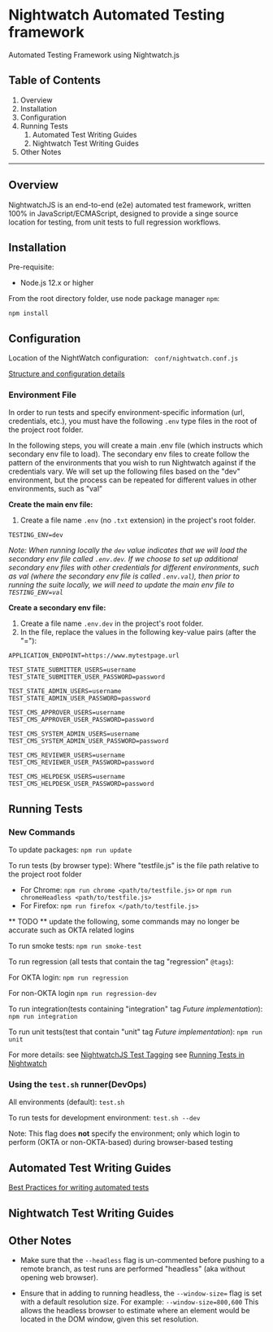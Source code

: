 # Nightwatch Automated Testing framework

Automated Testing Framework using Nightwatch.js
## Table of Contents

1. Overview
1. Installation
1. Configuration
1. Running Tests
    1. Automated Test Writing Guides
    1. Nightwatch Test Writing Guides
1. Other Notes
 
---
## Overview

NightwatchJS is an end-to-end (e2e) automated test framework, written 100% in JavaScript/ECMAScript, designed 
to provide a singe source location for testing, from unit tests to full regression workflows.

## Installation

Pre-requisite: 

- Node.js 12.x or higher


From the root directory folder, use node package manager `npm`:

`npm install`
   
## Configuration

Location of the NightWatch configuration: ``` conf/nightwatch.conf.js```

[Structure and configuration details](conf/README.md)
### Environment File
In order to run tests and specify environment-specific information (url, credentials, etc.), you must have
the following `.env` type files in the root of the project root folder.

In the following steps, you will create a main .env file (which instructs which secondary env file to load). The secondary env files to create follow the pattern of the environments that you wish to run Nightwatch against if the credentials vary. We will set up the following files based on the "dev" environment, but the process can be repeated for different values in other environments, such as "val"

**Create the main env file:**
1. Create a file name `.env` (no `.txt` extension) in the project's root folder.
```
TESTING_ENV=dev
```
*Note: When running locally the `dev` value indicates that we will load the secondary env file called `.env.dev`. If we choose to set up additional secondary env files with other credentials for different environments, such as val (where the secondary env file is called `.env.val`), then prior to running the suite locally, we will need to update the main env file to `TESTING_ENV=val`*

**Create a secondary env file:**
1. Create a file name `.env.dev` in the project's root folder.
1. In the file, replace the values in the following key-value pairs (after the "="):
```
APPLICATION_ENDPOINT=https://www.mytestpage.url

TEST_STATE_SUBMITTER_USERS=username
TEST_STATE_SUBMITTER_USER_PASSWORD=password

TEST_STATE_ADMIN_USERS=username
TEST_STATE_ADMIN_USER_PASSWORD=password

TEST_CMS_APPROVER_USERS=username
TEST_CMS_APPROVER_USER_PASSWORD=password

TEST_CMS_SYSTEM_ADMIN_USERS=username
TEST_CMS_SYSTEM_ADMIN_USER_PASSWORD=password

TEST_CMS_REVIEWER_USERS=username
TEST_CMS_REVIEWER_USER_PASSWORD=password

TEST_CMS_HELPDESK_USERS=username
TEST_CMS_HELPDESK_USER_PASSWORD=password
```

## Running Tests 

### **New Commands**
To update packages: `npm run update`

To run tests (by browser type):
Where "testfile.js" is the file path relative to the project root folder

- For Chrome: `npm run chrome <path/to/testfile.js>` or `npm run chromeHeadless <path/to/testfile.js>`
- For Firefox: `npm run firefox </path/to/testfile.js>`

** TODO ** update the following, some commands may no longer be accurate such as OKTA related logins

To run smoke tests: `npm run smoke-test`

To run regression (all tests that contain the tag "regression" `@tags`): 

For OKTA login: `npm run regression`

For non-OKTA login `npm run regression-dev`

To run integration(tests containing "integration" tag *Future implementation*):
`npm run integration`

To run unit tests(test that contain "unit" tag *Future implementation*):
`npm run unit`

For more details: 
see [NightwatchJS Test Tagging](https://nightwatchjs.org/guide/running-tests/test-tags.html)
see [Running Tests in Nightwatch](https://nightwatchjs.org/guide/running-tests/nightwatch-runner.html)

### Using the `test.sh` runner(DevOps)

All environments (default): `test.sh`

To run tests for development environment: `test.sh --dev` 

Note: This flag does **not** specify the environment; only which login to perform (OKTA or non-OKTA-based) during 
browser-based testing

## Automated Test Writing Guides

[Best Practices for writing automated tests](tests/README.md)

## Nightwatch Test Writing Guides

## Other Notes

- Make sure that the `--headless` flag is un-commented before pushing to a remote branch, as test runs are 
  performed "headless" (aka without opening web browser).
  
- Ensure that in adding to running headless, the `--window-size=` flag is set with a default resolution size.
For example: 
  `--window-size=800,600`
  This allows the headless browser to estimate where an element would be located in the DOM window, 
  given this set resolution.
